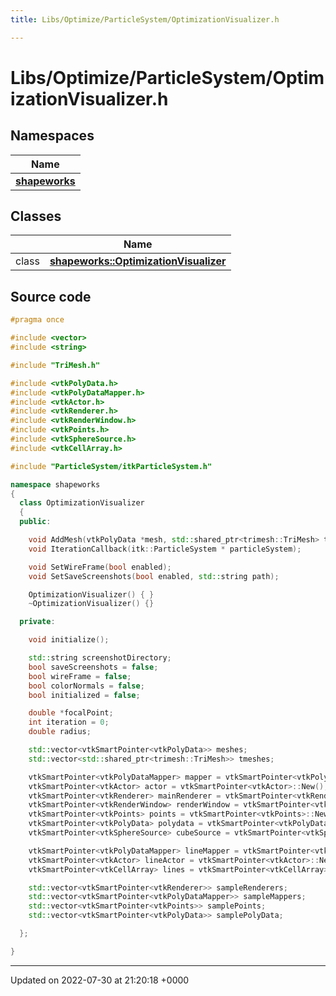 ```yaml
---
title: Libs/Optimize/ParticleSystem/OptimizationVisualizer.h

---
```


# Libs/Optimize/ParticleSystem/OptimizationVisualizer.h



## Namespaces

| Name           |
| -------------- |
| **[shapeworks](../Namespaces/namespaceshapeworks.md)**  |

## Classes

|                | Name           |
| -------------- | -------------- |
| class | **[shapeworks::OptimizationVisualizer](../Classes/classshapeworks_1_1OptimizationVisualizer.md)**  |




## Source code

```cpp
#pragma once

#include <vector>
#include <string>

#include "TriMesh.h"

#include <vtkPolyData.h>
#include <vtkPolyDataMapper.h>
#include <vtkActor.h>
#include <vtkRenderer.h>
#include <vtkRenderWindow.h>
#include <vtkPoints.h>
#include <vtkSphereSource.h>
#include <vtkCellArray.h>

#include "ParticleSystem/itkParticleSystem.h"

namespace shapeworks
{
  class OptimizationVisualizer
  {
  public:

    void AddMesh(vtkPolyData *mesh, std::shared_ptr<trimesh::TriMesh> tmesh);
    void IterationCallback(itk::ParticleSystem * particleSystem);

    void SetWireFrame(bool enabled);
    void SetSaveScreenshots(bool enabled, std::string path);

    OptimizationVisualizer() { }
    ~OptimizationVisualizer() {}

  private:

    void initialize();

    std::string screenshotDirectory;
    bool saveScreenshots = false;
    bool wireFrame = false;
    bool colorNormals = false;
    bool initialized = false;

    double *focalPoint;
    int iteration = 0;
    double radius;

    std::vector<vtkSmartPointer<vtkPolyData>> meshes;
    std::vector<std::shared_ptr<trimesh::TriMesh>> tmeshes;

    vtkSmartPointer<vtkPolyDataMapper> mapper = vtkSmartPointer<vtkPolyDataMapper>::New();
    vtkSmartPointer<vtkActor> actor = vtkSmartPointer<vtkActor>::New();
    vtkSmartPointer<vtkRenderer> mainRenderer = vtkSmartPointer<vtkRenderer>::New();
    vtkSmartPointer<vtkRenderWindow> renderWindow = vtkSmartPointer<vtkRenderWindow>::New();
    vtkSmartPointer<vtkPoints> points = vtkSmartPointer<vtkPoints>::New();
    vtkSmartPointer<vtkPolyData> polydata = vtkSmartPointer<vtkPolyData>::New();
    vtkSmartPointer<vtkSphereSource> cubeSource = vtkSmartPointer<vtkSphereSource>::New();

    vtkSmartPointer<vtkPolyDataMapper> lineMapper = vtkSmartPointer<vtkPolyDataMapper>::New();
    vtkSmartPointer<vtkActor> lineActor = vtkSmartPointer<vtkActor>::New();
    vtkSmartPointer<vtkCellArray> lines = vtkSmartPointer<vtkCellArray>::New();

    std::vector<vtkSmartPointer<vtkRenderer>> sampleRenderers;
    std::vector<vtkSmartPointer<vtkPolyDataMapper>> sampleMappers;
    std::vector<vtkSmartPointer<vtkPoints>> samplePoints;
    std::vector<vtkSmartPointer<vtkPolyData>> samplePolyData;

  };

}
```


-------------------------------

Updated on 2022-07-30 at 21:20:18 +0000
